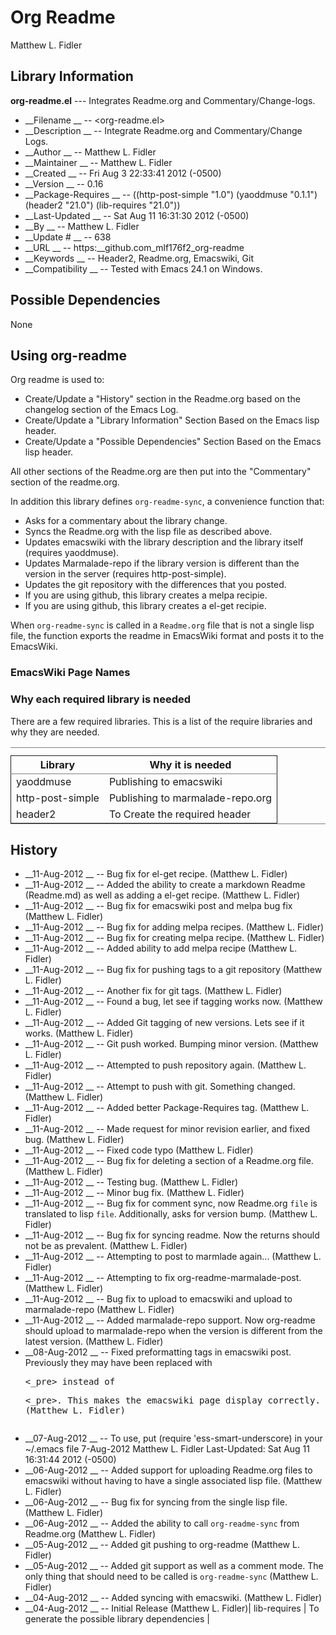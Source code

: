#  Org Readme
 Matthew L. Fidler
## Library Information
 __org-readme.el__ --- Integrates Readme.org and Commentary/Change-logs.

- __Filename __ --  <org-readme.el>
- __Description __ --  Integrate Readme.org and Commentary/Change Logs.
- __Author __ --  Matthew L. Fidler
- __Maintainer __ --  Matthew L. Fidler
- __Created __ --  Fri Aug  3 22:33:41 2012 (-0500)
- __Version __ --  0.16
- __Package-Requires __ --  ((http-post-simple "1.0") (yaoddmuse "0.1.1")(header2 "21.0") (lib-requires "21.0"))
- __Last-Updated __ --  Sat Aug 11 16:31:30 2012 (-0500)
- __By __ --  Matthew L. Fidler
- __Update # __ --  638
- __URL __ --  https:__github.com_mlf176f2_org-readme
- __Keywords __ --  Header2, Readme.org, Emacswiki, Git
- __Compatibility __ --  Tested with Emacs 24.1 on Windows.

## Possible Dependencies

  None

## Using org-readme
Org readme is used to:

- Create/Update a "History" section in the Readme.org based on the changelog
  section of the Emacs Log.
- Create/Update a "Library Information" Section Based on the Emacs lisp header.
- Create/Update a "Possible Dependencies" Section Based on the Emacs
  lisp header.

All other sections of the Readme.org are then put into the
"Commentary" section of the readme.org.

In addition this library defines `org-readme-sync`,  a convenience function that:

- Asks for a commentary about the library change.
- Syncs the Readme.org with the lisp file as described above.
- Updates emacswiki with the library description and the library
  itself (requires yaoddmuse).
- Updates Marmalade-repo if the library version is different than the
  version in the server (requires http-post-simple).
- Updates the git repository with the differences that you posted.
- If you are using github, this library creates a melpa recipie.
- If you are using github, this library creates a el-get recipie. 

When `org-readme-sync` is called in a `Readme.org` file that is not a
single lisp file, the function exports the readme in EmacsWiki format
and posts it to the EmacsWiki.
### EmacsWiki Page Names
### Why each required library is needed
There are a few required libraries.  This is a list of the require
libraries and why they are needed.


<table border="2" cellspacing="0" cellpadding="6" rules="groups" frame="hsides">
<caption></caption>
<colgroup><col class="left" /><col class="left" />
</colgroup>
<thead>
<tr><th scope="col" class="left">Library</th><th scope="col" class="left">Why it is needed</th></tr>
</thead>
<tbody>
<tr><td class="left">yaoddmuse</td><td class="left">Publishing to emacswiki</td></tr>
<tr><td class="left">http-post-simple</td><td class="left">Publishing to marmalade-repo.org</td></tr>
<tr><td class="left">header2</td><td class="left">To Create the required header</td></tr>
</tbody>
</table>


## History

- __11-Aug-2012 __ --   Bug fix for el-get recipe. (Matthew L. Fidler)
- __11-Aug-2012 __ --   Added the ability to create a markdown Readme (Readme.md) as well as adding a el-get recipe. (Matthew L. Fidler)
- __11-Aug-2012 __ --   Bug fix for emacswiki post and melpa bug fix (Matthew L. Fidler)
- __11-Aug-2012 __ --   Bug fix for adding melpa recipes.  (Matthew L. Fidler)
- __11-Aug-2012 __ --   Bug fix for creating melpa recipe. (Matthew L. Fidler)
- __11-Aug-2012 __ --   Added ability to add melpa recipe (Matthew L. Fidler)
- __11-Aug-2012 __ --   Bug fix for pushing tags to a git repository (Matthew L. Fidler)
- __11-Aug-2012 __ --   Another fix for git tags. (Matthew L. Fidler)
- __11-Aug-2012 __ --   Found a bug, let see if tagging works now. (Matthew L. Fidler)
- __11-Aug-2012 __ --   Added Git tagging of new versions. Lets see if it works. (Matthew L. Fidler)
- __11-Aug-2012 __ --   Git push worked. Bumping minor version. (Matthew L. Fidler)
- __11-Aug-2012 __ --   Attempted to push repository again. (Matthew L. Fidler)
- __11-Aug-2012 __ --   Attempt to push with git. Something changed. (Matthew L. Fidler)
- __11-Aug-2012 __ --   Added better Package-Requires tag. (Matthew L. Fidler)
- __11-Aug-2012 __ --   Made request for minor revision earlier, and fixed bug. (Matthew L. Fidler)
- __11-Aug-2012 __ --   Fixed code typo (Matthew L. Fidler)
- __11-Aug-2012 __ --   Bug fix for deleting a section of a Readme.org file. (Matthew L. Fidler)
- __11-Aug-2012 __ --   Testing bug. (Matthew L. Fidler)
- __11-Aug-2012 __ --   Minor bug fix. (Matthew L. Fidler)
- __11-Aug-2012 __ --   Bug fix for comment sync, now Readme.org `file` is translated to lisp `file`. Additionally, asks for version bump. (Matthew L. Fidler)
- __11-Aug-2012 __ --   Bug fix for syncing readme. Now the returns should not be as prevalent. (Matthew L. Fidler)
- __11-Aug-2012 __ --   Attempting to post to marmlade again... (Matthew L. Fidler)
- __11-Aug-2012 __ --   Attempting to fix org-readme-marmalade-post. (Matthew L. Fidler)
- __11-Aug-2012 __ --   Bug fix to upload to emacswiki and upload to marmalade-repo (Matthew L. Fidler)
- __11-Aug-2012 __ --   Added marmalade-repo support. Now org-readme should upload to marmalade-repo when the version is different from the latest version. (Matthew L. Fidler)
- __08-Aug-2012 __ --   Fixed preformatting tags in emacswiki post. Previously they may have been replaced with <PRE><_pre> instead of <pre><_pre>. This makes the emacswiki page display correctly. (Matthew L. Fidler)
- __07-Aug-2012 __ --   To use, put (require 'ess-smart-underscore) in your ~/.emacs file 7-Aug-2012 Matthew L. Fidler Last-Updated: Sat Aug 11 16:31:44 2012 (-0500)
- __06-Aug-2012 __ --   Added support for uploading Readme.org files to emacswiki without having to have a single associated lisp file. (Matthew L. Fidler)
- __06-Aug-2012 __ --   Bug fix for syncing from the single lisp file. (Matthew L. Fidler)
- __06-Aug-2012 __ --   Added the ability to call `org-readme-sync` from Readme.org (Matthew L. Fidler)
- __05-Aug-2012 __ --   Added git pushing to org-readme (Matthew L. Fidler)
- __05-Aug-2012 __ --   Added git support as well as a comment mode. The only thing that should need to be called is `org-readme-sync` (Matthew L. Fidler)
- __04-Aug-2012 __ --   Added syncing with emacswiki.  (Matthew L. Fidler)
- __04-Aug-2012 __ --   Initial Release  (Matthew L. Fidler)| lib-requires     | To generate the possible library dependencies |
